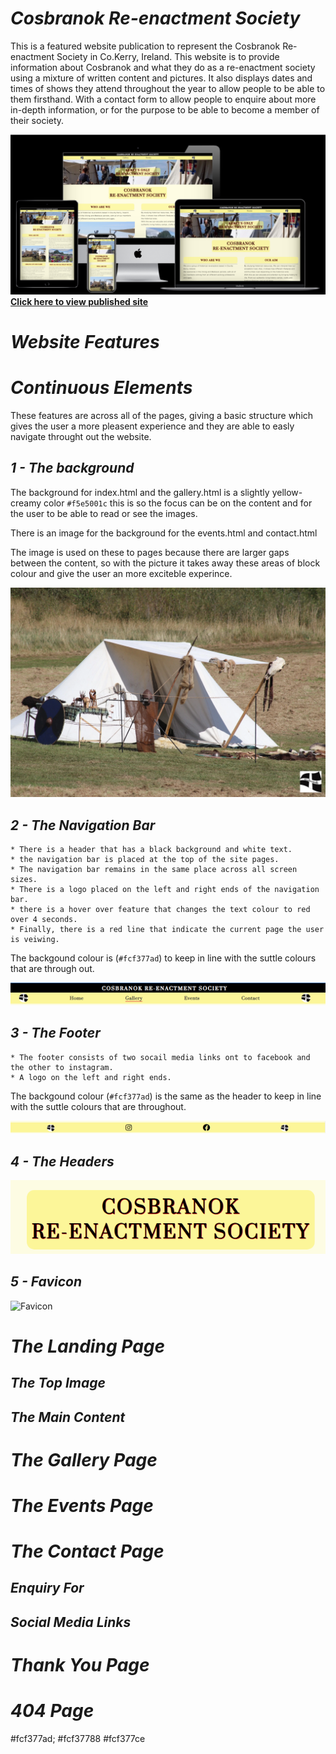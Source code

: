 # _Cosbranok Re-enactment Society_

This is a featured website publication to represent the Cosbranok Re-enactment Society in Co.Kerry, Ireland. 
This website is to provide information about Cosbranok and what they do as a re-enactment society using a mixture of written content and pictures. It also displays dates and times of shows they attend throughout the year to allow people to be able to them firsthand.
With a contact form to allow people to enquire about more in-depth information, or for the purpose to be able to become a member of their society.

![Mock-up-Image](documents/readme-images/mockup1.png)
[__Click here to view published site__](https://a-croshaw.github.io/cosbranok/)

# _Website Features_

# _Continuous Elements_

These features are across all of the pages, giving a basic structure which gives the user a more pleasent experience and they are able to easly navigate throught out the website.

## _1 - The background_

The background for index.html and the gallery.html is a slightly yellow-creamy color `#f5e5001c` this is so the focus can be on the content and for the user to be able to read or see the images.

There is an image for the background for the events.html and contact.html 

The image is used on these to pages because there are larger gaps between the content, so with the picture it takes away  these areas of block colour and give the user an more exciteble experince.

![Background-Image](documents/readme-images/image16.webp)



## _2 - The Navigation Bar_

    * There is a header that has a black background and white text. 
    * the navigation bar is placed at the top of the site pages. 
    * The navigation bar remains in the same place across all screen sizes.
    * There is a logo placed on the left and right ends of the navigation bar.
    * there is a hover over feature that changes the text colour to red over 4 seconds. 
    * Finally, there is a red line that indicate the current page the user is veiwing.

The backgound colour is (`#fcf377ad`) to keep in line with the suttle colours that are through out.

![Navigation Bar](documents/readme-images/navigation.png)

## _3 - The Footer_

    * The footer consists of two socail media links ont to facebook and the other to instagram.
    * A logo on the left and right ends.

The backgound colour (`#fcf377ad`) is the same as the header to keep in line with the suttle colours that are throughout.

![Footer](documents/readme-images/footer.png)


## _4 - The Headers_

![Headers](documents/readme-images/headers.png)


## _5 - Favicon_

![Favicon](documents/readme-images/favicon.ico)


# _The Landing Page_

## _The Top Image_

## _The Main Content_


# _The Gallery Page_


# _The Events Page_


# _The Contact Page_

## _Enquiry For_

## _Social Media Links_

# _Thank You Page_

# _404 Page_




#fcf377ad;
#fcf37788
#fcf377ce
